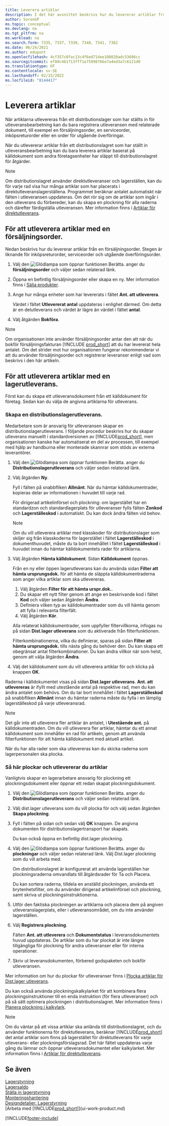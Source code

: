```yaml
---
title: Leverera artiklar
description: I det här avsnittet beskrivs hur du levererar artiklar från distributionslagret, beroende på distributionslager konfigurationen för utleveransbearbetning.
author: SorenGP
ms.topic: conceptual
ms.devlang: na
ms.tgt_pltfrm: na
ms.workload: na
ms.search.form: 7335, 7337, 7339, 7340, 7341, 7362
ms.date: 06/24/2021
ms.author: edupont
ms.openlocfilehash: 4cf357c8fac13c4f6ed714ee108020adc53686cc
ms.sourcegitcommit: ef80c461713fff1a75998766e7a4ed3a7c6121d0
ms.translationtype: HT
ms.contentlocale: sv-SE
ms.lasthandoff: 02/15/2022
ms.locfileid: "8144417"
---
```

# <a name="ship-items"></a>Leverera artiklar

När artiklarna utlevereras från ett distributionslager som har ställts in för utleveransbearbetning kan du bara registrera utleveransen med relaterade dokument, till exempel en försäljningsorder, en serviceorder, inköpsreturorder eller en order för utgående överföringar.

När du utlevererar artiklar från ett distributionslagret som har ställt in utleveransbearbetning kan du bara leverera artiklar baserat på källdokument som andra företagsenheter har släppt till distributionslagret för åtgärder.

> [!NOTE]
> Om distributionslagret använder direktutleveranser och lagerställen, kan du för varje rad visa hur många artiklar som har placerats i direktutleveranslagerställena. Programmet beräknar antalet automatiskt när fälten i utleveransen uppdateras. Om det rör sig om de artiklar som ingår i den utleverans du förbereder, kan du skapa en plockning för alla raderna och därefter färdigställa utleveransen. Mer information finns i [Artiklar för direktutleverans](warehouse-how-to-cross-dock-items.md).

## <a name="to-ship-items-with-a-sales-order"></a>För att utleverera artiklar med en försäljningsorder.

Nedan beskrivs hur du levererar artiklar från en försäljningsorder. Stegen är liknande för inköpsreturorder, serviceorder och utgående överföringsorder.  

1. Välj den ![Glödlampa som öppnar funktionen Berätta.](media/ui-search/search_small.png "Berätta vad du vill göra") anger du **försäljningsorder** och väljer sedan relaterad länk.
2. Öppna en befintlig försäljningsorder eller skapa en ny. Mer information finns i [Sälja produkter](sales-how-sell-products.md).
3. Ange hur många enheter som har levererats i fältet **Ant. att utleverera**.

    Värdet i fältet **Utlevererat antal** uppdateras i enlighet därmed. Om detta är en delutleverans och värdet är lägre än värdet i fältet **antal**.
4. Välj åtgärden **Bokföra**.

> [!NOTE]
> Om organisationen inte använder försäljningsorder antar den att när du bokför försäljningsfakturan [!INCLUDE [prod_short](includes/prod_short.md)] att du har levererat hela antalet. Om det strider mot hur organisationen fungerar rekommenderar vi att du använder försäljningsorder och registrerar leveranser enligt vad som beskrivs i den här artikeln.

## <a name="to-ship-items-with-a-warehouse-shipment"></a>För att utleverera artiklar med en lagerutleverans.

Först kan du skapa ett utleveransdokument från ett källdokument för företag. Sedan kan du välja de angivna artiklarna för utleverans.

### <a name="to-create-a-warehouse-shipment"></a>Skapa en distributionslagerutleverans.

Medarbetare som är ansvarig för utleveransen skapar en distributionslagerutleverans. I följande procedur beskrivs hur du skapar utleverans manuellt i standardversionen av [!INCLUDE[prod_short](includes/prod_short.md)], men organisationen kanske har automatiserat en del av processen, till exempel med hjälp av handburna eller monterade skannrar som stöds av externa leverantörer.  

1. Välj den ![Glödlampa som öppnar funktionen Berätta.](media/ui-search/search_small.png "Berätta vad du vill göra") anger du **Distributionslagerutleverans** och väljer sedan relaterad länk.  
2. Välj åtgärden **Ny**.  

    Fyll i fälten på snabbfliken **Allmänt**. När du hämtar källdokumentrader, kopieras delar av informationen i huvudet till varje rad.  

    För dirigerad artikelinförsel och plockning: om lagerstället har en standardzon och standardlagerplats för utleveranser fylls fälten **Zonkod** och **Lagerställeskod** i automatiskt. Du kan dock ändra fälten vid behov.  

    > [!NOTE]  
    > Om du vill utleverera artiklar med klasskoder för distributionslager som skiljer sig från klasskoderna för lagerstället i fältet **Lagerställeskod** i dokumenthuvudet, måste du ta bort innehållet i fältet **Lagerställeskod** i huvudet innan du hämtar källdokumentets rader för artiklarna.  
3. Välj åtgärden **Hämta källdokument**. Sidan **Källdokument** öppnas.

    Från en ny eller öppen lagerutleverans kan du använda sidan **Filter att hämta ursprungsdok.** för att hämta de släppta källdokumentraderna som anger vilka artiklar som ska utlevereras.

    1. Välj åtgärden **Filter för att hämta urspr.dok.**.  
    2. Du skapar ett nytt filter genom att ange en beskrivande kod i fältet **Kod** och väljer sedan åtgärden **Ändra**.  
    3. Definiera vilken typ av källdokumentrader som du vill hämta genom att fylla i relevanta filterfält.  
    4. Välj åtgärden **Kör**.  

    Alla relaterat källdokumentrader, som uppfyller filtervillkorna, infogas nu på sidan **Dist.lager utleverans** som du aktiverade från filterfunktionen.  

    Filterkombinationerna, vilka du definierar, sparas på sidan **Filter att hämta ursprungsdok.** tills nästa gång du behöver den. Du kan skapa ett obegränsat antal filterkombinationer. Du kan ändra villkor när som helst, genom att välja åtgärden **Ändra**.

4. Välj det källdokument som du vill utleverera artiklar för och klicka på knappen **OK**.  

Raderna i källdokumentet visas på sidan **Dist.lager utleverans**. **Ant. att utlevereras** är ifyllt med utestående antal på respektive rad, men du kan ändra antalet som behövs. Om du tar bort innehållet i fältet **Lagerställeskod** på snabbfliken **Allmänt** innan du hämtar raderna måste du fylla i en lämplig lagerställeskod på varje utleveransrad.  

> [!NOTE]  
> Det går inte att utleverera fler artiklar än antalet, i **Utestående ant.** på källdokumentraden. Om du vill utleverera fler artiklar, hämtar du ett annat källdokument som innehåller en rad för artikeln, genom att använda filterfunktionen för att hämta källdokument med aktuell artikel.  

När du har alla rader som ska utlevereras kan du skicka raderna som lagerpersonalen ska plocka.

### <a name="to-pick-and-ship"></a>Så här plockar och utlevererar du artiklar

Vanligtvis skapar en lagerarbetare ansvarig för plockning ett plockningsdokument eller öppnar ett redan skapat plockningsdokument.  

1. Välj den ![Glödlampa som öppnar funktionen Berätta.](media/ui-search/search_small.png "Berätta vad du vill göra") anger du **Distributionslagerutleverans** och väljer sedan relaterad länk.
2. Välj dist.lager utleverans som du vill plocka för och välj sedan åtgärden **Skapa plockning**.
3. Fyll i fälten på sidan och sedan välj **OK** knappen. De angivna dokumenten för distributionslagertransport har skapats.

    Du kan också öppna en befintlig dist.lager plockning.
4. Välj den ![Glödlampa som öppnar funktionen Berätta.](media/ui-search/search_small.png "Berätta vad du vill göra") anger du **plockningar** och väljer sedan relaterad länk. Välj Dist.lager plockning som du vill arbeta med.

    Om distributionslagret är konfigurerat att använda lagerställen har plockningsraderna omvandlats till åtgärdsrader för Ta och Placera.

    Du kan sortera raderna, tilldela en anställd plockningen, använda ett brytenhetsfilter, om du använder dirigerad artikelinförsel och plockning, samt skriva ut plockningsinstruktionerna.

5. Utför den faktiska plockningen av artiklarna och placera dem på angiven utleveranslagerplats, eller i utleveransområdet, om du inte använder lagerställen.
6. Välj **Registrera plockning**.

    Fälten **Ant. att utleverera** och **Dokumentstatus** i leveransdokumentets huvud uppdateras. De artiklar som du har plockat är inte längre tillgängliga för plockning för andra utleveranser eller för interna operationer.
7. Skriv ut leveransdokumenten, förbered godspaketen och bokför utleveransen.

Mer information om hur du plockar för utleveranser finns i [Plocka artiklar för Dist.lager utleverans](warehouse-how-to-pick-items-for-warehouse-shipment.md).

Du kan också använda plockningskalkylarket för att kombinera flera plockningsinstruktioner till en enda instruktion (för flera utleveranser) och på så sätt optimera plockningen i distributionslagret. Mer information finns i [Planera plockning i kalkylark](warehouse-how-to-plan-picks-in-worksheets.md).

> [!NOTE]
> Om du väntar på att vissa artiklar ska anlända till distributionslagret, och du använder funktionerna för direktutleverans, beräknar [!INCLUDE[prod_short](includes/prod_short.md)] det antal artiklar som finns på lagerstället för direktutleverans för varje utleverans- eller plockningsförslagsrad. Det här fältet uppdateras varje gång du lämnar och öppnar utleveransdokumentet eller kalkylarket. Mer information finns i [Artiklar för direktutleverans](warehouse-how-to-cross-dock-items.md).

## <a name="see-also"></a>Se även

[Lagerstyrning](warehouse-manage-warehouse.md)  
[Lagersaldo](inventory-manage-inventory.md)  
[Ställa in lagerstyrning](warehouse-setup-warehouse.md)  
[Monteringshantering](assembly-assemble-items.md)  
[Designdetaljer: Lagerstyrning](design-details-warehouse-management.md)  
[Arbeta med [!INCLUDE[prod_short](includes/prod_short.md)]](ui-work-product.md)  


[!INCLUDE[footer-include](includes/footer-banner.md)]
